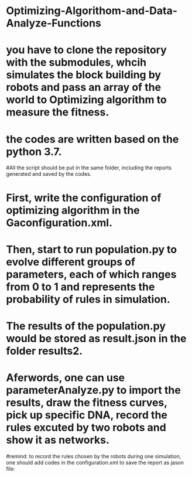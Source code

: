 # Optimizing-Algorithom-and-Data-Analyze-Functions

# you have to clone the repository with the submodules, whcih simulates the block building by robots and pass an array of the world to Optimizing algorithm to measure the fitness.

# the codes are written based on the python 3.7.

#All the script should be put in the same folder, inciuding the reports generated and saved by the codes.


# First, write the configuration of optimizing algorithm in the Gaconfiguration.xml.
# Then, start to run population.py to evolve different groups of parameters, each of which ranges from 0 to 1 and represents the probability of rules in simulation.
# The results of the population.py would be stored as result.json in the folder results2.
# Aferwords, one can use parameterAnalyze.py to import the results, draw the fitness curves, pick up specific DNA, record the rules excuted by two robots and show it as networks.


#remind: to record the rules chosen by the robots during one simulation, one should add codes in the configuration.xml to save the report as jason file:
<save format="report" period="1"></save> 
<save format="npz" period="1"></save>		

